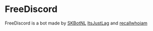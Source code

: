 # FreeDiscord
FreeDiscord is a bot made by [SKBotNL](https://github.com/SKBotNL) [ItsJustLag](https://github.com/ItsJustLag) and [recallwhoiam](https://github.com/recallwhoiam)
